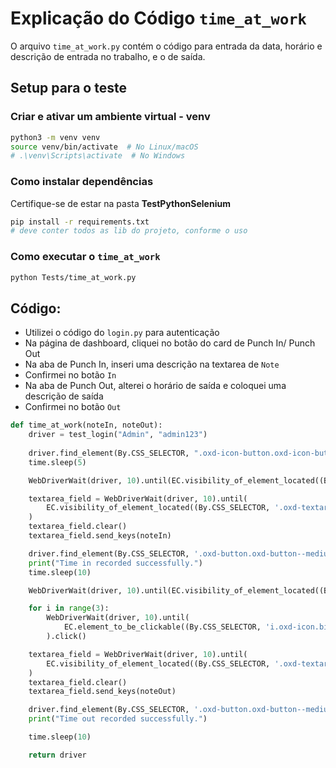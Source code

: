 # Explicação do Código `time_at_work` 

O arquivo `time_at_work.py` contém o código para entrada da data, horário e descrição de entrada no trabalho, e o de saída.

## Setup para o teste

### Criar e ativar um ambiente virtual - venv

```bash
python3 -m venv venv
source venv/bin/activate  # No Linux/macOS
# .\venv\Scripts\activate  # No Windows
```

### Como instalar dependências

Certifique-se de estar na pasta **TestPythonSelenium**

```bash
pip install -r requirements.txt
# deve conter todos as lib do projeto, conforme o uso
```

### Como executar o `time_at_work`

```bash
python Tests/time_at_work.py
```

## Código:

- Utilizei o código do `login.py` para autenticação
- Na página de dashboard, cliquei no botão do card de Punch In/ Punch Out
- Na aba de Punch In, inseri uma descrição na textarea de `Note`
- Confirmei no botão `In`
- Na aba de Punch Out, alterei o horário de saída e coloquei uma descrição de saída
- Confirmei no botão `Out`

```python
def time_at_work(noteIn, noteOut):
    driver = test_login("Admin", "admin123")
    
    driver.find_element(By.CSS_SELECTOR, ".oxd-icon-button.oxd-icon-button--solid-main.orangehrm-attendance-card-action").click()
    time.sleep(5)

    WebDriverWait(driver, 10).until(EC.visibility_of_element_located((By.CSS_SELECTOR, '.oxd-icon.bi-clock.oxd-time-input--clock'))).click()

    textarea_field = WebDriverWait(driver, 10).until(
        EC.visibility_of_element_located((By.CSS_SELECTOR, '.oxd-textarea.oxd-textarea--active.oxd-textarea--resize-vertical'))
    )
    textarea_field.clear()
    textarea_field.send_keys(noteIn)

    driver.find_element(By.CSS_SELECTOR, '.oxd-button.oxd-button--medium.oxd-button--secondary.orangehrm-left-space').click()
    print("Time in recorded successfully.")
    time.sleep(10)

    WebDriverWait(driver, 10).until(EC.visibility_of_element_located((By.CSS_SELECTOR, '.oxd-icon.bi-clock.oxd-time-input--clock'))).click()

    for i in range(3):
        WebDriverWait(driver, 10).until(
            EC.element_to_be_clickable((By.CSS_SELECTOR, 'i.oxd-icon.bi-chevron-down.oxd-icon-button__icon.oxd-time-hour-input-down'))
        ).click()

    textarea_field = WebDriverWait(driver, 10).until(
        EC.visibility_of_element_located((By.CSS_SELECTOR, '.oxd-textarea.oxd-textarea--active.oxd-textarea--resize-vertical'))
    )
    textarea_field.clear()
    textarea_field.send_keys(noteOut)

    driver.find_element(By.CSS_SELECTOR, '.oxd-button.oxd-button--medium.oxd-button--secondary.orangehrm-left-space').click()
    print("Time out recorded successfully.")

    time.sleep(10)

    return driver
```